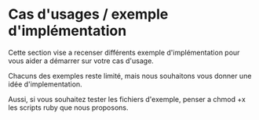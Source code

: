 # Cas d'usages / exemple d'implémentation

Cette section vise a recenser différents exemple d'implémentation pour vous aider a démarrer sur votre cas d'usage.

Chacuns des exemples reste limité, mais nous souhaitons vous donner une idée d'implementation.

Aussi, si vous souhaitez tester les fichiers d'exemple, penser a chmod +x les scripts ruby que nous proposons.
